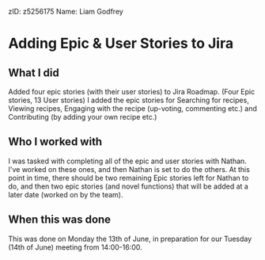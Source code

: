 zID: z5256175
Name: Liam Godfrey

Adding Epic & User Stories to Jira
=========================

What I did
-------------------------

Added four epic stories (with their user stories) to Jira Roadmap. (Four Epic stories, 13 User stories)
I added the epic stories for Searching for recipes, Viewing recipes, Engaging with the recipe (up-voting, commenting etc.) and Contributing (by adding your own recipe etc.)

Who I worked with
-------------------------

I was tasked with completing all of the epic and user stories with Nathan. I've worked on these ones, and then Nathan is set to do the others. At this point in time, there should be two remaining Epic stories left for Nathan to do, and then two epic stories (and novel functions) that will be added at a later date (worked on by the team).

When this was done
-------------------------

This was done on Monday the 13th of June, in preparation for our Tuesday (14th of June) meeting from 14:00-16:00.
